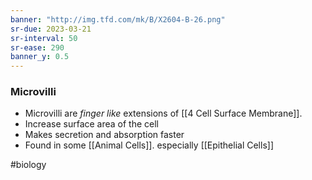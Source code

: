```yaml
---
banner: "http://img.tfd.com/mk/B/X2604-B-26.png"
sr-due: 2023-03-21
sr-interval: 50
sr-ease: 290
banner_y: 0.5
---
```

### Microvilli
- Microvilli are *finger like* extensions of [[4 Cell Surface Membrane]].
- Increase surface area of the cell
- Makes secretion and absorption faster
- Found in some [[Animal Cells]]. especially [[Epithelial Cells]]

#biology 